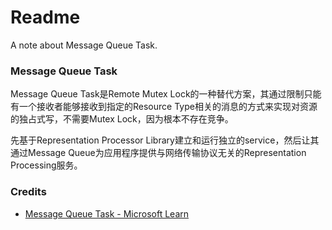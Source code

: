 # Readme
A note about Message Queue Task.

### Message Queue Task
Message Queue Task是Remote Mutex Lock的一种替代方案，其通过限制只能有一个接收者能够接收到指定的Resource Type相关的消息的方式来实现对资源的独占式写，不需要Mutex Lock，因为根本不存在竞争。

先基于Representation Processor Library建立和运行独立的service，然后让其通过Message Queue为应用程序提供与网络传输协议无关的Representation Processing服务。

### Credits
- [Message Queue Task - Microsoft Learn](https://learn.microsoft.com/en-us/sql/integration-services/control-flow/message-queue-task)
